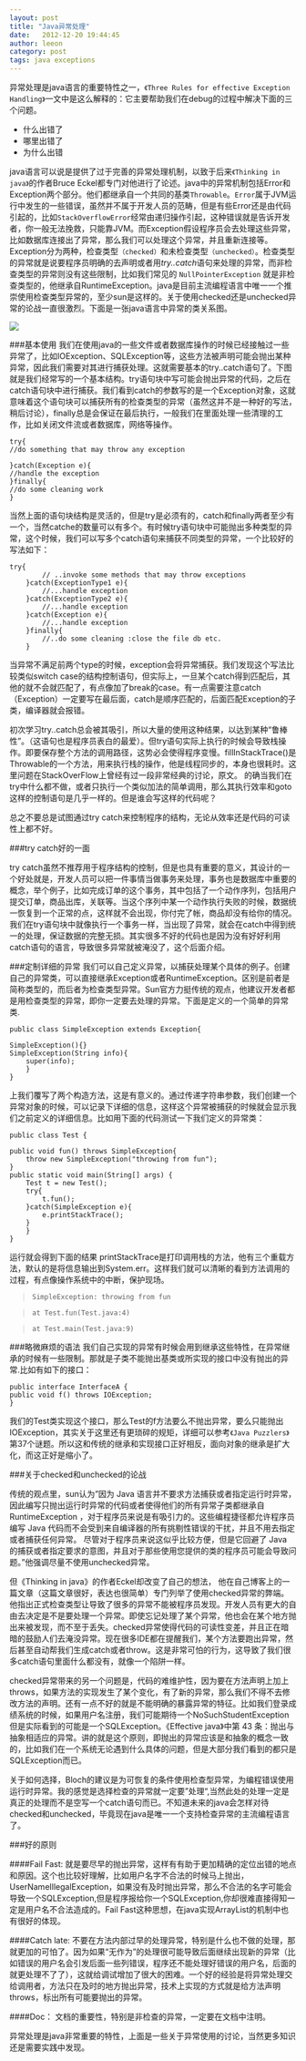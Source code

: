 ```yaml
---
layout: post
title: "Java异常处理"
date:   2012-12-20 19:44:45
author: leeon
category: post
tags: java exceptions
---
```

异常处理是java语言的重要特性之一，`《Three Rules for effective Exception Handling》`一文中是这么解释的：它主要帮助我们在debug的过程中解决下面的三个问题。

+ 什么出错了
+ 哪里出错了
+ 为什么出错

<!-- break -->
java语言可以说是提供了过于完善的异常处理机制，以致于后来`《Thinking in java》`的作者Bruce Eckel都专门对他进行了论述。java中的异常机制包括Error和Exception两个部分。他们都继承自一个共同的基类`Throwable`。`Error`属于JVM运行中发生的一些错误，虽然并不属于开发人员的范畴，但是有些Error还是由代码引起的，比如`StackOverflowError`经常由递归操作引起，这种错误就是告诉开发者，你一般无法挽救，只能靠JVM。而Exception假设程序员会去处理这些异常，比如数据库连接出了异常，那么我们可以处理这个异常，并且重新连接等。Exception分为两种，检查类型`（checked）`和未检查类型`（unchecked）`。检查类型的异常就是说要程序员明确的去声明或者用*try..catch*语句来处理的异常，而非检查类型的异常则没有这些限制，比如我们常见的 `NullPointerException` 就是非检查类型的，他继承自RuntimeException。java是目前主流编程语言中唯一一个推崇使用检查类型异常的，至少sun是这样的。关于使用checked还是unchecked异常的论战一直很激烈。下面是一张java语言中异常的类关系图。

![](/assets/images/pages/java-exception-1.gif)


###基本使用
我们在使用java的一些文件或者数据库操作的时候已经接触过一些异常了，比如IOException、SQLException等，这些方法被声明可能会抛出某种异常，因此我们需要对其进行捕获处理。这就需要基本的try..catch语句了。下图就是我们经常写的一个基本结构。try语句块中写可能会抛出异常的代码，之后在catch语句块中进行捕获。我们看到catch的参数写的是一个Exception对象，这就意味着这个语句块可以捕获所有的检查类型的异常（虽然这并不是一种好的写法，稍后讨论），finally总是会保证在最后执行，一般我们在里面处理一些清理的工作，比如关闭文件流或者数据库，网络等操作。


    try{
    //do something that may throw any exception
    
    }catch(Exception e){
    //handle the exception
    }finally{
    //do some cleaning work
    }


当然上面的语句块结构是灵活的，但是try是必须有的，catch和finally两者至少有一个，当然catche的数量可以有多个。有时候try语句块中可能抛出多种类型的异常，这个时候，我们可以写多个catch语句来捕获不同类型的异常，一个比较好的写法如下：
    
    try{
            // ..invoke some methods that may throw exceptions
        }catch(ExceptionType1 e){
            //...handle exception
        }catch(ExceptionType2 e){
            //...handle exception
        }catch(Exception e){
            //...handle exception
        }finally{
            //..do some cleaning :close the file db etc.
        }
当异常不满足前两个type的时候，exception会将异常捕获。我们发现这个写法比较类似switch case的结构控制语句，但实际上，一旦某个catch得到匹配后，其他的就不会就匹配了，有点像加了break的case。有一点需要注意catch（Exception）一定要写在最后面，catch是顺序匹配的，后面匹配Exception的子类，编译器就会报错。

初次学习try..catch总会被其吸引，所以大量的使用这种结果，以达到某种“鲁棒性”。（这语句也是程序员表白的最爱）。但try语句实际上执行的时候会导致栈操作。即要保存整个方法的调用路径，这势必会使得程序变慢。fillInStackTrace()是Throwable的一个方法，用来执行栈的操作，他是线程同步的，本身也很耗时。这里问题在StackOverFlow上曾经有过一段非常经典的讨论，原文。 的确当我们在try中什么都不做，或者只执行一个类似加法的简单调用，那么其执行效率和goto这样的控制语句是几乎一样的。但是谁会写这样的代码呢？

总之不要总是试图通过try catch来控制程序的结构，无论从效率还是代码的可读性上都不好。

###try catch好的一面

try catch虽然不推荐用于程序结构的控制，但是也具有重要的意义，其设计的一个好处就是，开发人员可以把一件事情当做事务来处理，事务也是数据库中重要的概念，举个例子，比如完成订单的这个事务，其中包括了一个动作序列，包括用户提交订单，商品出库，关联等。当这个序列中某一个动作执行失败的时候，数据统一恢复到一个正常的点，这样就不会出现，你付完了帐，商品却没有给你的情况。我们在try语句块中就像执行一个事务一样，当出现了异常，就会在catch中得到统一的处理，保证数据的完整无损。其实很多不好的代码也是因为没有好好利用catch语句的语言，导致很多异常就被淹没了，这个后面介绍。

###定制详细的异常
我们可以自己定义异常，以捕获处理某个具体的例子。创建自己的异常类，可以直接继承Exception或者RuntimeException。区别是前者是简称类型的，而后者为检查类型异常。Sun官方力挺传统的观点，他建议开发者都是用检查类型的异常，即你一定要去处理的异常。下面是定义的一个简单的异常类.

    public class SimpleException extends Exception{
 
    SimpleException(){}
    SimpleException(String info){
        super(info);
        }
    }
上我们覆写了两个构造方法，这是有意义的。通过传递字符串参数，我们创建一个异常对象的时候，可以记录下详细的信息，这样这个异常被捕获的时候就会显示我们之前定义的详细信息。比如用下面的代码测试一下我们定义的异常类：

    public class Test {
 
    public void fun() throws SimpleException{
        throw new SimpleException("throwing from fun");
    }
    public static void main(String[] args) {
        Test t = new Test();
        try{
            t.fun();
        }catch(SimpleException e){
            e.printStackTrace();
        }
        }
    }
运行就会得到下面的结果 printStackTrace是打印调用栈的方法，他有三个重载方法，默认的是将信息输出到System.err。这样我们就可以清晰的看到方法调用的过程，有点像操作系统中的中断，保护现场。

> `SimpleException: throwing from fun`

> `at Test.fun(Test.java:4)`

> `at Test.main(Test.java:9)`

###略微麻烦的语法
我们自己实现的异常有时候会用到继承这些特性，在异常继承的时候有一些限制。那就是子类不能抛出基类或所实现的接口中没有抛出的异常.比如有如下的接口：
   
    public interface InterfaceA {
    public void f() throws IOException;
    }

我们的Test类实现这个接口，那么Test的f方法要么不抛出异常，要么只能抛出IOException，其实关于这里还有更琐碎的规矩，详细可以参考`《Java Puzzlers》`第37个谜题。所以这和传统的继承和实现接口正好相反，面向对象的继承是扩大化，而这正好是缩小了。

 

###关于checked和unchecked的论战

传统的观点里，sun认为”因为 Java 语言并不要求方法捕获或者指定运行时异常，因此编写只抛出运行时异常的代码或者使得他们的所有异常子类都继承自 RuntimeException ，对于程序员来说是有吸引力的。这些编程捷径都允许程序员编写 Java 代码而不会受到来自编译器的所有挑剔性错误的干扰，并且不用去指定或者捕获任何异常。 尽管对于程序员来说这似乎比较方便，但是它回避了 Java 的捕获或者指定要求的意图，并且对于那些使用您提供的类的程序员可能会导致问题。”他强调尽量不使用unchecked异常。

但《Thinking in java》的作者Eckel却改变了自己的想法， 他在自己博客上的一篇文章（这篇文章很好，表达也很简单）专门列举了使用checked异常的弊端。他指出正式检查类型让导致了很多的异常不能被程序员发现。开发人员有更大的自由去决定是不是要处理一个异常。即使忘记处理了某个异常，他也会在某个地方抛出来被发现，而不至于丢失。checked异常使得代码的可读性变差，并且正在暗暗的鼓励人们去淹没异常。现在很多IDE都在提醒我们，某个方法要跑出异常，然后甚至自动帮我们生成catch或者throw。这是非常可怕的行为，这导致了我们很多catch语句里面什么都没有，就像一个陷阱一样。

checked异常带来的另一个问题是，代码的难维护性，因为要在方法声明上加上throws，如果方法的实现发生了某个变化，有了新的异常，那么我们不得不去修改方法的声明。还有一点不好的就是不能明确的暴露异常的特征。比如我们登录成绩系统的时候，如果用户名注册，我们可能期待一个NoSuchStudentException但是实际看到的可能是一个SQLException。《Effective java》中第 43 条：抛出与抽象相适应的异常。讲的就是这个原则，即抛出的异常应该是和抽象的概念一致的，比如我们在一个系统无论遇到什么具体的问题，但是大部分我们看到的都只是SQLException而已。

关于如何选择，Bloch的建议是为可恢复的条件使用检查型异常，为编程错误使用运行时异常。我的感觉是选择检查的异常就一定要”处理“,当然此处的处理一定是真正的处理而不是空写一个catch语句而已。不知道未来的java会怎样对待checked和unchecked，毕竟现在java是唯一一个支持检查异常的主流编程语言了。

###好的原则

####Fail Fast:
就是要尽早的抛出异常，这样有有助于更加精确的定位出错的地点和原因。这个也比较好理解，比如用户名字不合法的时候马上抛出，UserNameIllegalException，如果没有及时抛出异常，那么不合法的名字可能会导致一个SQLException,但是程序报给你一个SQLException,你却很难直接得知一定是用户名不合法造成的。Fail Fast这种思想，在java实现ArrayList的机制中也有很好的体现。

####Catch late:
不要在方法内部过早的处理异常，特别是什么也不做的处理，那就更加的可怕了。因为如果“无作为”的处理很可能导致后面继续出现新的异常（比如错误的用户名会引发后面一些列错误，程序还不能处理好错误的用户名，后面的就更处理不了了），这就给调试增加了很大的困难。一个好的经验是将异常处理交给调用者，方法只在及时的地方抛出异常，技术上实现的方式就是给方法声明throws，标出所有可能要抛出的异常。

####Doc：
文档的重要性，特别是非检查的异常，一定要在文档中注明。


异常处理是java非常重要的特性，上面是一些关于异常使用的讨论，当然更多知识还是需要实践中发现。